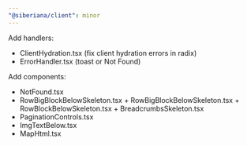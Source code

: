 ```yaml
---
"@siberiana/client": minor
---
```


Add handlers:
- ClientHydration.tsx (fix client hydration errors in radix)
- ErrorHandler.tsx (toast or Not Found)

Add components:
- NotFound.tsx
- RowBigBlockBelowSkeleton.tsx + RowBigBlockBelowSkeleton.tsx + RowBlockBelowSkeleton.tsx + BreadcrumbsSkeleton.tsx
- PaginationControls.tsx
- ImgTextBelow.tsx
- MapHtml.tsx